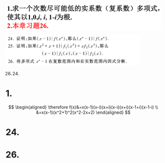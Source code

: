 ![](2020-10-28-09-32-53.png)

![](2020-10-28-11-46-23.png)

26. 24. 

# 1.

$$
\begin{aligned}
\therefore f(x)&=x(x-1)(x-i)(x+i)(x-i)(x+i)(x-1+i)(x-1-i) \\
&=x(x-1)(x^2+1)^2(x^2-2x+2)
\end{aligned}
$$


# 24.


# 26.


